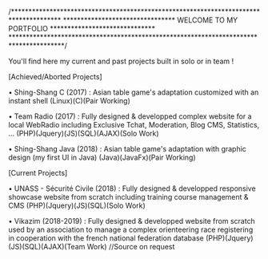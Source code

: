 /**************************************************************************************
******************************** WELCOME TO MY PORTFOLIO ******************************
***************************************************************************************/

You'll find here my current and past projects built in solo or in team !


[Achieved/Aborted Projects]

• Shing-Shang C (2017) : Asian table game's adaptation customized with an instant shell
(Linux)(C)(Pair Working)

• Team Radio (2017) : Fully designed & developped complex website for a local WebRadio including Exclusive Tchat, Moderation, Blog CMS, Statistics, ...
(PHP)(Jquery)(JS)(SQL)(AJAX)(Solo Work)

• Shing-Shang Java (2018) : Asian table game's adaptation with graphic design (my first UI in Java)
(Java)(JavaFx)(Pair Working)

[Current Projects]

• UNASS - Sécurité Civile (2018) : Fully designed & developped responsive showcase website from scratch including training course management & CMS
(PHP)(Jquery)(JS)(SQL)(Solo Work)

• Vikazim (2018-2019) : Fully designed & developped website from scratch used by an association to manage a complex orienteering race registering in cooperation with the french national federation database
(PHP)(Jquery)(JS)(SQL)(AJAX)(Team Work)
//Source on request
